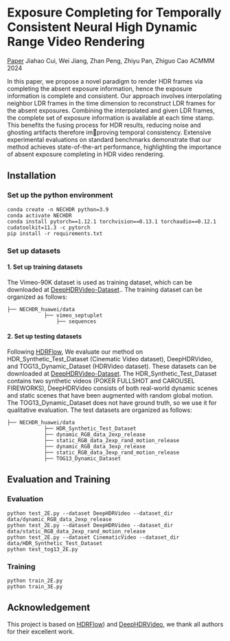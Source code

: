 # Exposure Completing for Temporally Consistent Neural High Dynamic Range Video Rendering
[Paper](https://arxiv.org/pdf/2407.13309)
Jiahao Cui, Wei Jiang, Zhan Peng, Zhiyu Pan, Zhiguo Cao
ACMMM 2024

In this paper, we propose a novel paradigm to render HDR frames via completing the absent exposure information, hence the exposure information is complete and consistent. Our approach involves interpolating neighbor LDR frames in the time dimension to reconstruct LDR
frames for the absent exposures. Combining the interpolated and given LDR frames, the complete set of exposure information is
available at each time stamp. This benefits the fusing process for HDR results, reducing noise and ghosting artifacts therefore improving temporal consistency. Extensive experimental evaluations
on standard benchmarks demonstrate that our method achieves state-of-the-art performance, highlighting the importance of absent exposure completing in HDR video rendering.
## Installation

### Set up the python environment

```
conda create -n NECHDR python=3.9
conda activate NECHDR
conda install pytorch==1.12.1 torchvision==0.13.1 torchaudio==0.12.1 cudatoolkit=11.3 -c pytorch
pip install -r requirements.txt
```

### Set up datasets

#### 1. Set up training datasets
The Vimeo-90K dataset is used as training dataset, which can be downloaded at [DeepHDRVideo-Dataset](https://github.com/guanyingc/DeepHDRVideo-Dataset).. The training dataset can be organized as follows:
```
├── NECHDR_huawei/data
            ├── vimeo_septuplet
                ├── sequences
```

#### 2. Set up testing datasets
Following [HDRFlow]([https://github.com/guanyingc/DeepHDRVideo](https://github.com/OpenImagingLab/HDRFlow)), We evaluate our method on HDR_Synthetic_Test_Dataset (Cinematic Video dataset), DeepHDRVideo, and TOG13_Dynamic_Dataset (HDRVideo dataset). These datasets can be downloaded at [DeepHDRVideo-Dataset](https://github.com/guanyingc/DeepHDRVideo-Dataset). The HDR_Synthetic_Test_Dataset contains two synthetic videos (POKER FULLSHOT and CAROUSEL FIREWORKS), DeepHDRVideo consists of both real-world dynamic scenes and static scenes that have been augmented with random global motion. The TOG13_Dynamic_Dataset does not have ground truth, so we use it for qualitative evaluation. The test datasets are organized as follows:

```
├── NECHDR_huawei/data
            ├── HDR_Synthetic_Test_Dataset
            ├── dynamic_RGB_data_2exp_release
            ├── static_RGB_data_2exp_rand_motion_release
            ├── dynamic_RGB_data_3exp_release
            ├── static_RGB_data_3exp_rand_motion_release
            ├── TOG13_Dynamic_Dataset
```

## Evaluation and Training

### Evaluation

```
python test_2E.py --dataset DeepHDRVideo --dataset_dir data/dynamic_RGB_data_2exp_release
python test_2E.py --dataset DeepHDRVideo --dataset_dir data/static_RGB_data_2exp_rand_motion_release
python test_2E.py --dataset CinematicVideo --dataset_dir data/HDR_Synthetic_Test_Dataset
python test_tog13_2E.py
```

### Training

```
python train_2E.py
python train_3E.py
```

## Acknowledgement

This project is based on [HDRFlow](https://github.com/OpenImagingLab/HDRFlow)) and [DeepHDRVideo](https://github.com/guanyingc/DeepHDRVideo), we thank all authors for their excellent work.
